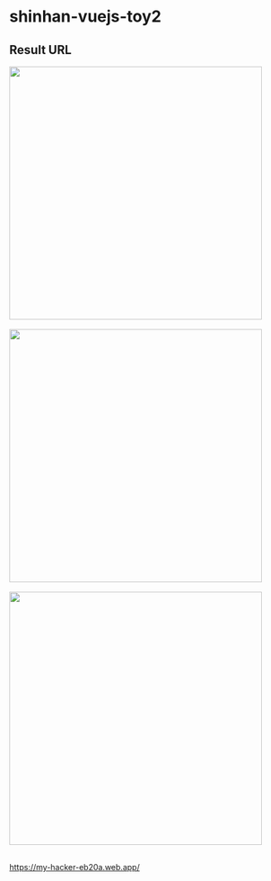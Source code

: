 # shinhan-vuejs-toy2

## Result URL
<img src="https://user-images.githubusercontent.com/120318020/218029888-9af2d0a5-2d6c-4791-a72c-7f80e330e309.png" width="450px" height="450px"><br><br>
<img src="https://user-images.githubusercontent.com/120318020/218030138-2a650f34-0040-479d-969d-1c4aafde9ff1.png" width="450px" height="450px"><br><br>
<img src="https://user-images.githubusercontent.com/120318020/218030298-70526d59-6e56-4109-92e7-0df639fe408f.png" width="450px" height="450px"><br><br>

https://my-hacker-eb20a.web.app/
